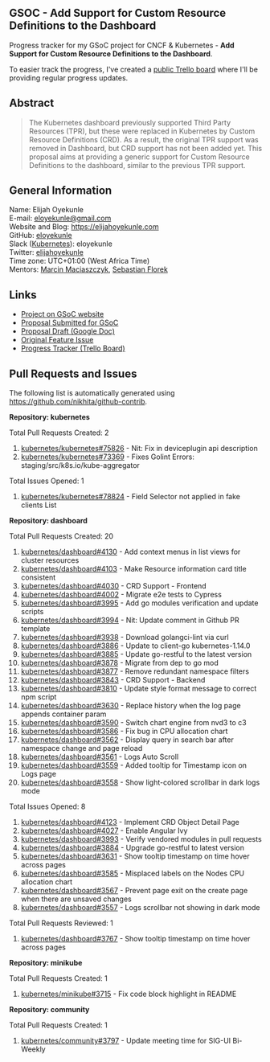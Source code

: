 ## GSOC - Add Support for Custom Resource Definitions to the Dashboard

Progress tracker for my GSoC project for CNCF &amp; Kubernetes - **Add Support for Custom Resource Definitions to the Dashboard**.

To easier track the progress, I've created a [public Trello board](https://trello.com/b/7jmeonwA) where I'll be providing regular progress updates.

## Abstract

> The Kubernetes dashboard previously supported Third Party Resources (TPR), but these were replaced in Kubernetes by Custom Resource Definitions (CRD). As a result, the original TPR support was removed in Dashboard, but CRD support has not been added yet. This proposal aims at providing a generic support for Custom Resource Definitions to the dashboard, similar to the previous TPR support.

## General Information

Name: Elijah Oyekunle  
E-mail: eloyekunle@gmail.com  
Website and Blog: https://elijahoyekunle.com  
GitHub: [eloyekunle](https://github.com/eloyekunle)  
Slack ([Kubernetes](http://slack.k8s.io/)): eloyekunle  
Twitter: [elijahoyekunle](https://twitter.com/elijahoyekunle)  
Time zone: UTC+01:00 (West Africa Time)  
Mentors: [Marcin Maciaszczyk](https://github.com/maciaszczykm), [Sebastian Florek](https://github.com/floreks)  

## Links

* [Project on GSoC website](https://summerofcode.withgoogle.com/projects/#5700575465832448)
* [Proposal Submitted for GSoC](https://github.com/eloyekunle/gsoc-2019-meta-k8s/raw/master/proposal.pdf)
* [Proposal Draft (Google Doc)](https://docs.google.com/document/d/1YPc5AOO4BciZVrKKi6P1GkdCafZmL14Uy3OFtWyDkQo/edit?usp=sharing)
* [Original Feature Issue](https://github.com/kubernetes/dashboard/issues/2493)
* [Progress Tracker (Trello Board)](https://trello.com/b/7jmeonwA)

## Pull Requests and Issues

The following list is automatically generated using https://github.com/nikhita/github-contrib.

**Repository: kubernetes**

Total Pull Requests Created: 2
1. [kubernetes/kubernetes#75826](https://github.com/kubernetes/kubernetes/pull/75826) - Nit: Fix in deviceplugin api description
2. [kubernetes/kubernetes#73369](https://github.com/kubernetes/kubernetes/pull/73369) - Fixes Golint Errors: staging/src/k8s.io/kube-aggregator

Total Issues Opened: 1
1. [kubernetes/kubernetes#78824](https://github.com/kubernetes/kubernetes/issues/78824) - Field Selector not applied in fake clients List


**Repository: dashboard**

Total Pull Requests Created: 20
1. [kubernetes/dashboard#4130](https://github.com/kubernetes/dashboard/pull/4130) - Add context menus in list views for cluster resources
2. [kubernetes/dashboard#4103](https://github.com/kubernetes/dashboard/pull/4103) - Make Resource information card title consistent
3. [kubernetes/dashboard#4030](https://github.com/kubernetes/dashboard/pull/4030) - CRD Support - Frontend
4. [kubernetes/dashboard#4002](https://github.com/kubernetes/dashboard/pull/4002) - Migrate e2e tests to Cypress
5. [kubernetes/dashboard#3995](https://github.com/kubernetes/dashboard/pull/3995) - Add go modules verification and update scripts
6. [kubernetes/dashboard#3994](https://github.com/kubernetes/dashboard/pull/3994) - Nit: Update comment in Github PR template
7. [kubernetes/dashboard#3938](https://github.com/kubernetes/dashboard/pull/3938) - Download golangci-lint via curl
8. [kubernetes/dashboard#3886](https://github.com/kubernetes/dashboard/pull/3886) - Update to client-go kubernetes-1.14.0
9. [kubernetes/dashboard#3885](https://github.com/kubernetes/dashboard/pull/3885) - Update go-restful to the latest version
10. [kubernetes/dashboard#3878](https://github.com/kubernetes/dashboard/pull/3878) - Migrate from dep to go mod
11. [kubernetes/dashboard#3877](https://github.com/kubernetes/dashboard/pull/3877) - Remove redundant namespace filters
12. [kubernetes/dashboard#3843](https://github.com/kubernetes/dashboard/pull/3843) - CRD Support - Backend
13. [kubernetes/dashboard#3810](https://github.com/kubernetes/dashboard/pull/3810) - Update style format message to correct npm script
14. [kubernetes/dashboard#3630](https://github.com/kubernetes/dashboard/pull/3630) - Replace history when the log page appends container param
15. [kubernetes/dashboard#3590](https://github.com/kubernetes/dashboard/pull/3590) - Switch chart engine from nvd3 to c3
16. [kubernetes/dashboard#3586](https://github.com/kubernetes/dashboard/pull/3586) - Fix bug in CPU allocation chart
17. [kubernetes/dashboard#3562](https://github.com/kubernetes/dashboard/pull/3562) - Display query in search bar after namespace change and page reload
18. [kubernetes/dashboard#3561](https://github.com/kubernetes/dashboard/pull/3561) - Logs Auto Scroll
19. [kubernetes/dashboard#3559](https://github.com/kubernetes/dashboard/pull/3559) - Added tooltip for Timestamp icon on Logs page
20. [kubernetes/dashboard#3558](https://github.com/kubernetes/dashboard/pull/3558) - Show light-colored scrollbar in dark logs mode

Total Issues Opened: 8
1. [kubernetes/dashboard#4123](https://github.com/kubernetes/dashboard/issues/4123) - Implement CRD Object Detail Page
2. [kubernetes/dashboard#4027](https://github.com/kubernetes/dashboard/issues/4027) - Enable Angular Ivy
3. [kubernetes/dashboard#3993](https://github.com/kubernetes/dashboard/issues/3993) - Verify vendored modules in pull requests
4. [kubernetes/dashboard#3884](https://github.com/kubernetes/dashboard/issues/3884) - Upgrade go-restful to latest version
5. [kubernetes/dashboard#3631](https://github.com/kubernetes/dashboard/issues/3631) - Show tooltip timestamp on time hover across pages
6. [kubernetes/dashboard#3585](https://github.com/kubernetes/dashboard/issues/3585) - Misplaced labels on the Nodes CPU allocation chart
7. [kubernetes/dashboard#3567](https://github.com/kubernetes/dashboard/issues/3567) - Prevent page exit on the create page when there are unsaved changes
8. [kubernetes/dashboard#3557](https://github.com/kubernetes/dashboard/issues/3557) - Logs scrollbar not showing in dark mode

Total Pull Requests Reviewed: 1
1. [kubernetes/dashboard#3767](https://github.com/kubernetes/dashboard/pull/3767) - Show tooltip timestamp on time hover across pages


**Repository: minikube**

Total Pull Requests Created: 1
1. [kubernetes/minikube#3715](https://github.com/kubernetes/minikube/pull/3715) - Fix code block highlight in README


**Repository: community**

Total Pull Requests Created: 1
1. [kubernetes/community#3797](https://github.com/kubernetes/community/pull/3797) - Update meeting time for SIG-UI Bi-Weekly
